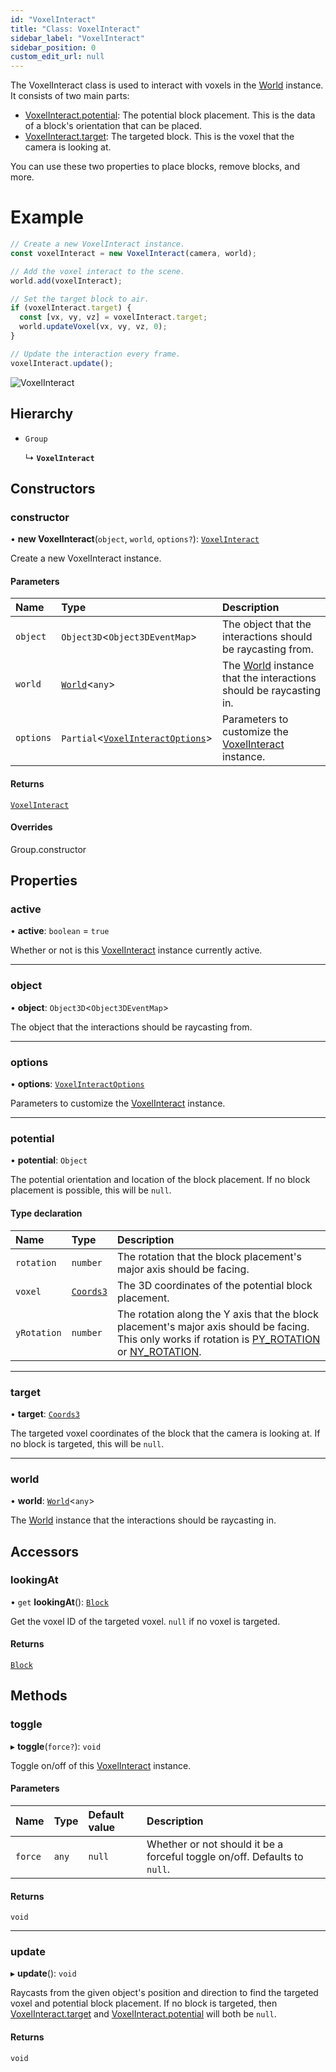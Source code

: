 ```yaml
---
id: "VoxelInteract"
title: "Class: VoxelInteract"
sidebar_label: "VoxelInteract"
sidebar_position: 0
custom_edit_url: null
---
```


The VoxelInteract class is used to interact with voxels in the [World](World.md) instance. It consists of two main parts:

- [VoxelInteract.potential](VoxelInteract.md#potential-24): The potential block placement. This is the data of a block's orientation that can be placed.
- [VoxelInteract.target](VoxelInteract.md#target-24): The targeted block. This is the voxel that the camera is looking at.

You can use these two properties to place blocks, remove blocks, and more.

# Example
```ts
// Create a new VoxelInteract instance.
const voxelInteract = new VoxelInteract(camera, world);

// Add the voxel interact to the scene.
world.add(voxelInteract);

// Set the target block to air.
if (voxelInteract.target) {
  const [vx, vy, vz] = voxelInteract.target;
  world.updateVoxel(vx, vy, vz, 0);
}

// Update the interaction every frame.
voxelInteract.update();
```

![VoxelInteract](/img/docs/voxel-interact.png)

## Hierarchy

- `Group`

  ↳ **`VoxelInteract`**

## Constructors

### constructor

• **new VoxelInteract**(`object`, `world`, `options?`): [`VoxelInteract`](VoxelInteract.md)

Create a new VoxelInteract instance.

#### Parameters

| Name | Type | Description |
| :------ | :------ | :------ |
| `object` | `Object3D`\<`Object3DEventMap`\> | The object that the interactions should be raycasting from. |
| `world` | [`World`](World.md)\<`any`\> | The [World](World.md) instance that the interactions should be raycasting in. |
| `options` | `Partial`\<[`VoxelInteractOptions`](../modules.md#voxelinteractoptions-24)\> | Parameters to customize the [VoxelInteract](VoxelInteract.md) instance. |

#### Returns

[`VoxelInteract`](VoxelInteract.md)

#### Overrides

Group.constructor

## Properties

### active

• **active**: `boolean` = `true`

Whether or not is this [VoxelInteract](VoxelInteract.md) instance currently active.

___

### object

• **object**: `Object3D`\<`Object3DEventMap`\>

The object that the interactions should be raycasting from.

___

### options

• **options**: [`VoxelInteractOptions`](../modules.md#voxelinteractoptions-24)

Parameters to customize the [VoxelInteract](VoxelInteract.md) instance.

___

### potential

• **potential**: `Object`

The potential orientation and location of the block placement. If no block placement is possible, this will be `null`.

#### Type declaration

| Name | Type | Description |
| :------ | :------ | :------ |
| `rotation` | `number` | The rotation that the block placement's major axis should be facing. |
| `voxel` | [`Coords3`](../modules.md#coords3-24) | The 3D coordinates of the potential block placement. |
| `yRotation` | `number` | The rotation along the Y axis that the block placement's major axis should be facing. This only works if rotation is [PY_ROTATION](../modules.md#py_rotation-24) or [NY_ROTATION](../modules.md#ny_rotation-24). |

___

### target

• **target**: [`Coords3`](../modules.md#coords3-24)

The targeted voxel coordinates of the block that the camera is looking at. If no block is targeted, this will be `null`.

___

### world

• **world**: [`World`](World.md)\<`any`\>

The [World](World.md) instance that the interactions should be raycasting in.

## Accessors

### lookingAt

• `get` **lookingAt**(): [`Block`](../modules.md#block-24)

Get the voxel ID of the targeted voxel. `null` if no voxel is targeted.

#### Returns

[`Block`](../modules.md#block-24)

## Methods

### toggle

▸ **toggle**(`force?`): `void`

Toggle on/off of this [VoxelInteract](VoxelInteract.md) instance.

#### Parameters

| Name | Type | Default value | Description |
| :------ | :------ | :------ | :------ |
| `force` | `any` | `null` | Whether or not should it be a forceful toggle on/off. Defaults to `null`. |

#### Returns

`void`

___

### update

▸ **update**(): `void`

Raycasts from the given object's position and direction to find the targeted voxel and potential block placement.
If no block is targeted, then [VoxelInteract.target](VoxelInteract.md#target-24) and [VoxelInteract.potential](VoxelInteract.md#potential-24) will both be `null`.

#### Returns

`void`
